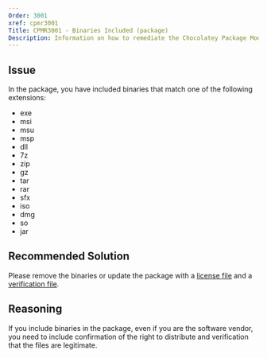 ```yaml
---
Order: 3001
xref: cpmr3001
Title: CPMR3001 - Binaries Included (package)
Description: Information on how to remediate the Chocolatey Package Moderation Rule 3001
---
```


## Issue

In the package, you have included binaries that match one of the following extensions:

* exe
* msi
* msu
* msp
* dll
* 7z
* zip
* gz
* tar
* rar
* sfx
* iso
* dmg
* so
* jar

## Recommended Solution

Please remove the binaries or update the package with a [license file](xref:cpmr0005) and a [verification file](xref:cpmr0006).

## Reasoning

If you include binaries in the package, even if you are the software vendor, you need to include confirmation of the right to distribute and verification that the files are legitimate.